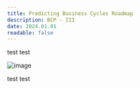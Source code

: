 ```yaml
---
title: Predicting Business Cycles Roadmap
description: BCP - III
date: 2024.01.01
readable: false
---
```



test test

![image](/public/bcp/roadmap_07092024.png)

test test